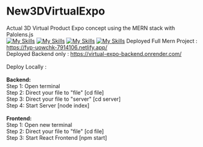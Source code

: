 # New3DVirtualExpo
Actual 3D Virtual Product Expo concept using the MERN stack with Palolens.js
<br>
[![My Skills](https://skillicons.dev/icons?i=mongodb)](https://en.wikipedia.org/wiki/MongoDB)
[![My Skills](https://skillicons.dev/icons?i=express)](https://en.wikipedia.org/wiki/Express.js)
[![My Skills](https://skillicons.dev/icons?i=react)](https://en.wikipedia.org/wiki/React_(software))
[![My Skills](https://skillicons.dev/icons?i=nodejs)](https://en.wikipedia.org/wiki/Node.js)
Deployed Full Mern Project : https://fyp-uowchk-7914106.netlify.app/
<br>
Deployed Backend only : https://virtual-expo-backend.onrender.com/
<br>
<br>
Deploy Locally :
<br>
<br>
<b>Backend:</b>
<br>
Step 1: Open terminal
<br>
Step 2: Direct your file to "file" [cd file]
<br>
Step 3: Direct your file to "server" [cd server]
<br>
Step 4: Start Server [node index]
<br>
<br>
<b>Frontend:</b>
<br>
Step 1: Open new terminal
<br>
Step 2: Direct your file to "file" [cd file]
<br>
Step 3: Start React Frontend [npm start]
<br>
